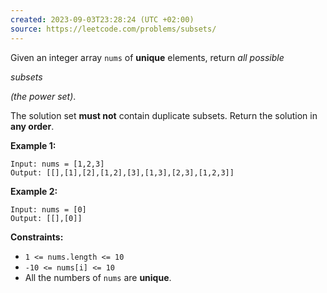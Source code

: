 ```yaml
---
created: 2023-09-03T23:28:24 (UTC +02:00)
source: https://leetcode.com/problems/subsets/
---
```

Given an integer array `nums` of **unique** elements, return _all possible_

_subsets_

_(the power set)_.

The solution set **must not** contain duplicate subsets. Return the solution in **any order**.

**Example 1:**

```
Input: nums = [1,2,3]
Output: [[],[1],[2],[1,2],[3],[1,3],[2,3],[1,2,3]]

```

**Example 2:**

```
Input: nums = [0]
Output: [[],[0]]

```

**Constraints:**

-   `1 <= nums.length <= 10`
-   `-10 <= nums[i] <= 10`
-   All the numbers of `nums` are **unique**.
